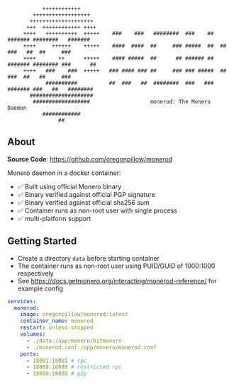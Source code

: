 ```
           ++++++++++++
        ++++++++++++++++++
       ++++++++++++++++++++
      +++  ++++++++++++ ++++
     ++++   ++++++++++  +++++    ###    ###   ########  ###    ##  ####### ########   #######
     ++++     ++++++    +++++    ####  ####  ##     ### #####  ##  ##      ###   ##  ##     ###
     ++++       ++      +++++    #### #####  ##      ## ###### ##  ####### ######## ###      ##
     ++++   ###    ###  +++++   ### #### ### ##     ### ### #####  ##      ###  ##   ##     ###
            ##########          ##  ###   ##  ########  ###   ###  ####### ###   ##   ########
       ####################
        ##################                   monerod: The Monero Daemon
           ############
                ##
```

## About

**Source Code**: https://github.com/oregonpillow/monerod

Monero daemon in a docker container:

- ✅ Built using official Monero binary
- ✅ Binary verified against official PGP signature
- ✅ Binary verified against official sha256 sum
- ✅ Container runs as non-root user with single process
- ✅ multi-platform support

## Getting Started

- Create a directory `data` before starting container
- The container runs as non-root user using PUID/GUID of 1000:1000 respectively
- See https://docs.getmonero.org/interacting/monerod-reference/ for example config

```yml
services:
  monerod:
    image: oregonpillow/monerod:latest
    container_name: monerod
    restart: unless-stopped
    volumes:
      - ./data:/app/monero/bitmonero
      - ./monerod.conf:/app/monero/monerod.conf
    ports:
      - 18081:18081 # rpc
      - 18089:18089 # restricted rpc
      - 18080:18080 # p2p
```
